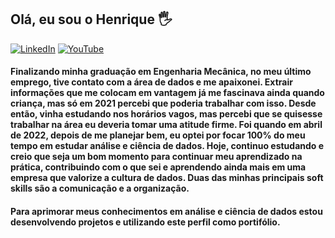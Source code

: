 ## Olá, eu sou o Henrique 🖐


[![LinkedIn](https://img.shields.io/badge/LinkedIn-0077B5?style=for-the-badge&logo=linkedin&logoColor=white)](https://www.linkedin.com/in/henrique-duarte-reis-777061193/) [![YouTube](https://img.shields.io/badge/YouTube-FF0000?style=for-the-badge&logo=youtube&logoColor=white)](https://www.youtube.com/channel/UC9nTjkTNOhnQxHj57tj45lw/videos)

#### Finalizando minha graduação em Engenharia Mecânica, no meu último emprego, tive contato com a área de dados e me apaixonei. Extrair informações que me colocam em vantagem já me fascinava ainda quando criança, mas só em 2021 percebi que poderia trabalhar com isso. Desde então, vinha estudando nos horários vagos, mas percebi que se quisesse trabalhar na área eu deveria tomar uma atitude firme. Foi quando em abril de 2022, depois de me planejar bem, eu optei por focar 100% do meu tempo em estudar análise e ciência de dados. Hoje, continuo estudando e creio que seja um bom momento para continuar meu aprendizado na prática, contribuindo com o que sei e aprendendo ainda mais em uma empresa que valorize a cultura de dados. Duas das minhas principais soft skills são a comunicação e a organização. 




#### Para aprimorar meus conhecimentos em análise e ciência de dados estou desenvolvendo projetos e utilizando este perfil como portifólio.
